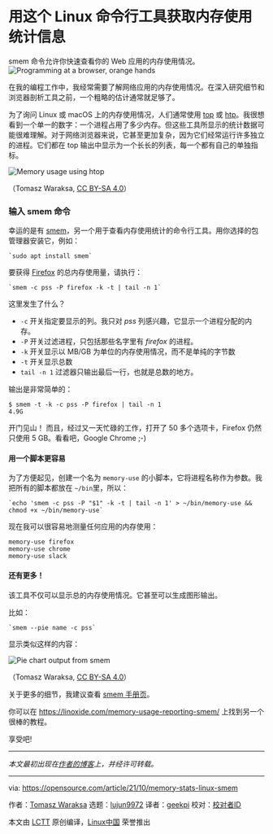 [#]: subject: "Get memory use statistics with this Linux command-line tool"
[#]: via: "https://opensource.com/article/21/10/memory-stats-linux-smem"
[#]: author: "Tomasz Waraksa https://opensource.com/users/tomasz"
[#]: collector: "lujun9972"
[#]: translator: "geekpi"
[#]: reviewer: " "
[#]: publisher: " "
[#]: url: " "

用这个 Linux 命令行工具获取内存使用统计信息
======
smem 命令允许你快速查看你的 Web 应用的内存使用情况。
![Programming at a browser, orange hands][1]

在我的编程工作中，我经常需要了解网络应用的内存使用情况。在深入研究细节和浏览器剖析工具之前，一个粗略的估计通常就足够了。

为了询问 Linux 或 macOS 上的内存使用情况，人们通常使用 [top][2] 或 [htp][3]。我很想看到一个单一的数字：一个进程占用了多少内存。但这些工具所显示的统计数据可能很难理解。对于网络浏览器来说，它甚至更加复杂，因为它们经常运行许多独立的进程。它们都在 top 输出中显示为一个长长的列表，每一个都有自己的单独指标。

![Memory usage using htop][4]

（Tomasz Waraksa, [CC BY-SA 4.0][5]）

### 输入 smem 命令

幸运的是有 [smem][6]，另一个用于查看内存使用统计的命令行工具。用你选择的包管理器安装它，例如：


```
`sudo apt install smem`
```

要获得 [Firefox][7] 的总内存使用量，请执行：


```
`smem -c pss -P firefox -k -t | tail -n 1`
```

这里发生了什么？

  * `-c` 开关指定要显示的列。我只对 _pss_ 列感兴趣，它显示一个进程分配的内存。
  * `-P` 开关过滤进程，只包括那些名字里有 _firefox_ 的进程。
  * `-k` 开关显示以 MB/GB 为单位的内存使用情况，而不是单纯的字节数
  * `-t` 开关显示总数
  * `tail -n 1` 过滤器只输出最后一行，也就是总数的地方。



输出是非常简单的：


```
$ smem -t -k -c pss -P firefox | tail -n 1
4.9G
```

开门见山！ 而且，经过又一天忙碌的工作，打开了 50 多个选项卡，Firefox 仍然只使用 5 GB。看看吧，Google Chrome ;-)

#### 用一个脚本更容易

为了方便起见，创建一个名为 `memory-use` 的小脚本，它将进程名称作为参数。我把所有的脚本都放在 `~/bin`里，所以：


```
`echo 'smem -c pss -P "$1" -k -t | tail -n 1' > ~/bin/memory-use && chmod +x ~/bin/memory-use`
```

现在我可以很容易地测量任何应用的内存使用：


```
memory-use firefox
memory-use chrome
memory-use slack
```

#### 还有更多！

该工具不仅可以显示总的内存使用情况。它甚至可以生成图形输出。

比如：

```
`smem --pie name -c pss`
```

显示类似这样的内容：

![Pie chart output from smem][8]

（Tomasz Waraksa, [CC BY-SA 4.0][5]）

关于更多的细节，我建议查看 [smem 手册页][6]。

你可以在 <https://linoxide.com/memory-usage-reporting-smem/> 上找到另一个很棒的教程。

享受吧!

* * *

_本文最初出现在[作者的博客][9]上，并经许可转载。_

--------------------------------------------------------------------------------

via: https://opensource.com/article/21/10/memory-stats-linux-smem

作者：[Tomasz Waraksa][a]
选题：[lujun9972][b]
译者：[geekpi](https://github.com/geekpi)
校对：[校对者ID](https://github.com/校对者ID)

本文由 [LCTT](https://github.com/LCTT/TranslateProject) 原创编译，[Linux中国](https://linux.cn/) 荣誉推出

[a]: https://opensource.com/users/tomasz
[b]: https://github.com/lujun9972
[1]: https://opensource.com/sites/default/files/styles/image-full-size/public/lead-images/programming_code_keyboard_orange_hands.png?itok=G6tJ_64Y (Programming at a browser, orange hands)
[2]: https://linux.die.net/man/1/top
[3]: https://linux.die.net/man/1/htop
[4]: https://opensource.com/sites/default/files/uploads/1_htop.png (Memory usage using htop)
[5]: https://creativecommons.org/licenses/by-sa/4.0/
[6]: https://linux.die.net/man/8/smem
[7]: https://www.mozilla.org/en-US/firefox/
[8]: https://opensource.com/sites/default/files/uploads/2_smem-pie-chart.png (Pie chart output from smem)
[9]: https://letsdebug.it/post/26-measure-application-memory-use-on-linux/
